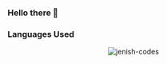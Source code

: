 ### Hello there 👋




<!--

### My GitHub stats
<p align="center"> <img src="https://github-readme-stats.vercel.app/api?username=jenish-codes&show_icons=true&theme=gotham" alt="jenish-codes" />
-->

### Languages Used
  
<p align="center"> <img src="https://github-readme-stats.vercel.app/api/top-langs/?username=jenish-codes&show_icons=true&theme=gotham" alt="jenish-codes" />


<!--
**jenish-codes/jenish-codes** is a ✨ _special_ ✨ repository because its `README.md` (this file) appears on your GitHub profile.

Here are some ideas to get you started:

- 🔭 I’m currently working on ...
- 🌱 I’m currently learning ...
- 👯 I’m looking to collaborate on ...
- 🤔 I’m looking for help with ...
- 💬 Ask me about ...
- 📫 How to reach me: ...
- 😄 Pronouns: ...
- ⚡ Fun fact: ...
-->
